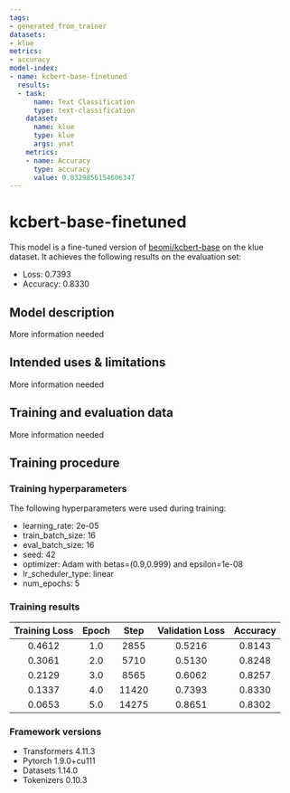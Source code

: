 ```yaml
---
tags:
- generated_from_trainer
datasets:
- klue
metrics:
- accuracy
model-index:
- name: kcbert-base-finetuned
  results:
  - task:
      name: Text Classification
      type: text-classification
    dataset:
      name: klue
      type: klue
      args: ynat
    metrics:
    - name: Accuracy
      type: accuracy
      value: 0.8329856154606347
---
```


<!-- This model card has been generated automatically according to the information the Trainer had access to. You
should probably proofread and complete it, then remove this comment. -->

# kcbert-base-finetuned

This model is a fine-tuned version of [beomi/kcbert-base](https://huggingface.co/beomi/kcbert-base) on the klue dataset.
It achieves the following results on the evaluation set:
- Loss: 0.7393
- Accuracy: 0.8330

## Model description

More information needed

## Intended uses & limitations

More information needed

## Training and evaluation data

More information needed

## Training procedure

### Training hyperparameters

The following hyperparameters were used during training:
- learning_rate: 2e-05
- train_batch_size: 16
- eval_batch_size: 16
- seed: 42
- optimizer: Adam with betas=(0.9,0.999) and epsilon=1e-08
- lr_scheduler_type: linear
- num_epochs: 5

### Training results

| Training Loss | Epoch | Step  | Validation Loss | Accuracy |
|:-------------:|:-----:|:-----:|:---------------:|:--------:|
| 0.4612        | 1.0   | 2855  | 0.5216          | 0.8143   |
| 0.3061        | 2.0   | 5710  | 0.5130          | 0.8248   |
| 0.2129        | 3.0   | 8565  | 0.6062          | 0.8257   |
| 0.1337        | 4.0   | 11420 | 0.7393          | 0.8330   |
| 0.0653        | 5.0   | 14275 | 0.8651          | 0.8302   |


### Framework versions

- Transformers 4.11.3
- Pytorch 1.9.0+cu111
- Datasets 1.14.0
- Tokenizers 0.10.3

